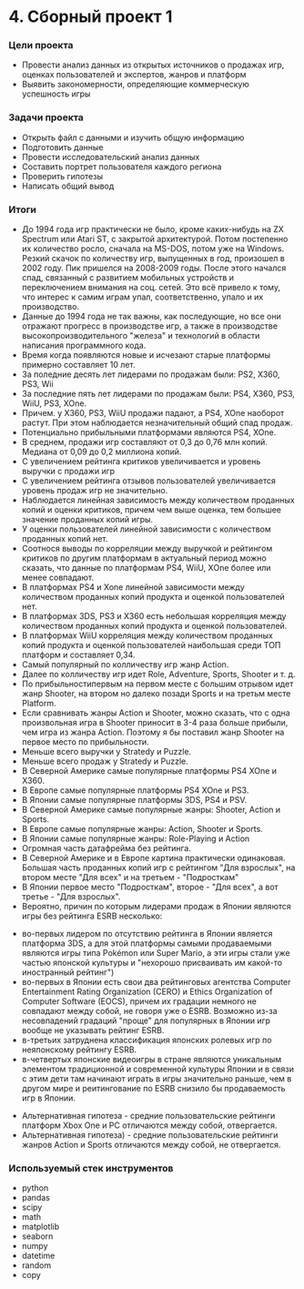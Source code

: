 # 4. Сборный проект 1

### Цели проекта

- Провести анализ данных из открытых источников о продажах игр, оценках пользователей и экспертов, жанров и платформ
- Выявить закономерности, определяющие коммерческую успешность игры

### Задачи проекта

- Открыть файл с данными и изучить общую информацию
- Подготовить данные
- Провести исследовательский анализ данных
- Составить портрет пользователя каждого региона
- Проверить гипотезы
- Написать общий вывод 

### Итоги

* До 1994 года игр практически не было, кроме каких-нибудь на ZX Spectrum или Atari ST, с закрытой архитектурой. Потом постепенно их количество росло, сначала на MS-DOS, потом уже на Windows. Резкий скачок по количеству игр, выпущенных в год, произошел в 2002 году. Пик пришелся на 2008-2009 годы. После этого начался спад, связанный с развитием мобильных устройств и переключением внимания на соц. сетей. Это всё привело к тому, что интерес к самим играм упал, соответственно, упало и их производство.
* Данные до 1994 года не так важны, как последующие, но все они отражают прогресс в производстве игр, а также в производстве высокопроизводительного "железа" и технологий в области написания программного кода.
* Время когда появляются новые и исчезают старые платформы примерно составляет 10 лет.
* За поледние десять лет лидерами по продажам были: PS2, X360, PS3,	Wii
* За последние пять лет лидерами по продажам были: PS4, X360, PS3,	WiiU, PS3, XOne.
* Причем. у X360, PS3,	WiiU продажи падают, а PS4, XOne наоборот растут. При этом наблюдается незначительный общий спад продаж. 
* Потенциально прибыльными платформами являются PS4, XOne.
* В среднем, продажи игр составляют от 0,3 до 0,76 млн копий. Медиана от 0,09 до 0,2 миллиона копий.
* С увеличением рейтинга критиков увеличивается и уровень выручки с продажи игр
* С увеличением рейтинга отзывов пользователей увеличивается уровень продаж игр не значительно.
* Наблюдается линейная зависимость между количеством проданных копий и оценки критиков, причем чем выше оценка, тем большее значение проданных копий игры. 
* У оценки пользователей линейной зависимости с количеством проданных копий нет.
* Соотнося выводы по корреляции между выручкой и рейтингом критиков по другим платформам в актуальный период можно сказать, что данные по платформам PS4, WiiU, XОne  более или менее совпадают.
* В платформах PS4 и Xone линейной зависимости между количеством проданных копий продукта и оценкой пользователей нет.
* В платформах 3DS, PS3 и X360 есть небольшая корреляция между количеством проданных копий продукта и оценкой пользователей.
* В платформах WiiU корреляция между количеством проданных копий продукта и оценкой пользователей наибольшая среди ТОП платформ и составляет 0,34.
* Самый популярный по колличеству игр жанр Action.
* Далее по колличеству игр идет Role, Adventure, Sports, Shooter и т. д.
* По прибыльностипервым на первом месте с большим отрывом идет жанр Shooter, на втором но далеко позади Sports и на третьм месте Platform.
* Если сравнивать жанры Action и Shooter, можно сказать, что с одна произвольная игра в Shooter приносит в 3-4 раза больше прибыли, чем игра из жанра Action. Поэтому я бы поставил жанр Shooter на первое место по прибыльности.
* Меньше всего выручки у Stratedy и Puzzle.
* Меньше всего продаж у Stratedy и Puzzle.
* В Северной Америке самые популярные платформы PS4 XOne и X360.
* В Европе самые популярные платформы PS4 XOne и PS3.
* В Японии самые популярные платформы 3DS, PS4 и PSV.
* В Северной Америке самые популярные жанры: Shooter, Action и Sports.
* В Европе самые популярные жанры: Action, Shooter и Sports.
* В Японии самые популярные жанры: Role-Playing и Action
* Огромная часть датафрейма без рейтинга.
* В Северной Америке и в Европе картина практически одинаковая. Большая часть проданных копий игр с рейтингом "Для взрослых", на втором месте "Для всех" и на третьем - "Подросткам"
* В Японии первое место "Подросткам", второе - "Для всех", а вот третье - "Для взрослых".
* Вероятно, причин по которым лидерами продаж в Японии являются игры без рейтинга ESRB несколько:
 - во-первых лидером по отсутствию рейтинга в Японии является платформа 3DS, а для этой платформы самыми продаваемыми являются игры типа Pokémon или Super Mario, а эти игры стали уже частью японской культуры и "нехорошо присваивать им какой-то иностранный рейтинг")
 - во-первых в Японии есть свои два рейтинговых агентства Computer Entertainment Rating Organization (CERO) и Ethics Organization of Computer Software (EOCS), причем их градации немного не совпадают между собой, не говоря уже о ESRB. Возможно из-за несовпадений градаций "проще" для популярных в Японии игр вообще не указывать рейтинг ESRB.
 - в-третьих затруднена классификация японских ролевых игр по неяпонскому рейтингу ESRB.
 - в-четвертых японские видеоигры в стране являются уникальным элементом традиционной и современной культуры Японии и в связи с этим дети там начинают играть в игры значительно раньше, чем в другом мире и реитингование по ESRB снизило бы продаваемость игр в Японии.
* Альтернативная гипотеза - средние пользовательские рейтинги платформ Xbox One и PC отличаются между собой, отвергается.
* Альтернативная гипотеза) - средние пользовательские рейтинги жанров Action и Sports отличаются между собой, не отвергается.

### Используемый стек инструментов

- python
- pandas
- scipy
- math
- matplotlib
- seaborn
- numpy
- datetime
- random
- copy











